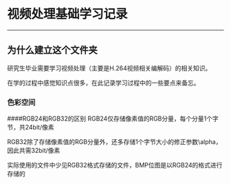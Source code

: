 # 视频处理基础学习记录
--------------------
## 为什么建立这个文件夹
研究生毕业需要学习视频处理（主要是H.264视频相关编解码）的相关知识。

在学的过程中感觉知识点很多，在此记录学习过程中的一些要点来备忘。

### 色彩空间

####RGB24和RGB32的区别
RGB24仅存储像素值的RGB分量，每个分量1个字节，共24bit/像素

RGB32除了存储像素值的RGB分量外，还多存储1个字节大小的修正参数\alpha，因此共需32bit/像素

实际使用的文件中少见RGB32格式存储的文件，BMP位图是以RGB24的格式进行存储的
